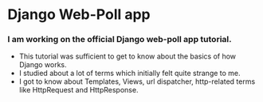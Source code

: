 # Django Web-Poll app
### I am working on the official Django web-poll app tutorial.

* This tutorial was sufficient to get to know about the basics of how Django works.
* I studied about a lot of terms which initially felt quite strange to me.
* I got to know about Templates, Views, url dispatcher, http-related terms like HttpRequest and HttpResponse.

